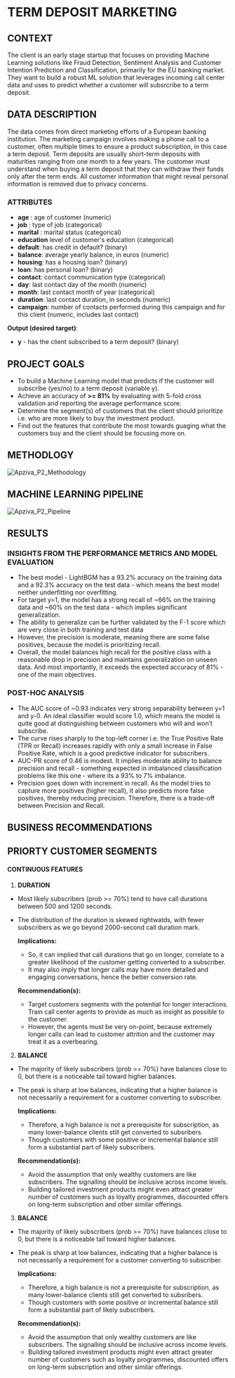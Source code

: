 # TERM DEPOSIT MARKETING

## CONTEXT

The client is an early stage startup that focuses on providing Machine Learning solutions like Fraud Detection, Sentiment Analysis and Customer Intention Prediction and Classification, primarily for the EU banking market. 
They want to build a robust ML solution that leverages incoming call center data and uses to predict whether a customer will subsrcribe to a term deposit. 

## DATA DESCRIPTION

The data comes from direct marketing efforts of a European banking institution. The marketing campaign involves making a phone call to a customer, often multiple times to ensure a product subscription, in this case a term deposit. Term deposits are usually short-term deposits with maturities ranging from one month to a few years. The customer must understand when buying a term deposit that they can withdraw their funds only after the term ends. All customer information that might reveal personal information is removed due to privacy concerns.

### ATTRIBUTES

- **age** : age of customer (numeric)
- **job** : type of job (categorical)
- **marital** : marital status (categorical)
- **education** level of customer's education (categorical)
- **default**: has credit in default? (binary)
- **balance**: average yearly balance, in euros (numeric)
- **housing**: has a housing loan? (binary)
- **loan**: has personal loan? (binary)
- **contact**: contact communication type (categorical)
- **day**: last contact day of the month (numeric)
- **month**: last contact month of year (categorical)
- **duration**: last contact duration, in seconds (numeric)
- **campaign**: number of contacts performed during this campaign and for this client (numeric, includes last contact)

**Output (desired target)**:

- **y** - has the client subscribed to a term deposit? (binary)


## PROJECT GOALS
- To build a Machine Learning model that predicts if the customer will subscribe (yes/no) to a term deposit (variable y).
- Achieve an accuracy of **>= 81%** by evaluating with 5-fold cross validation and reporting the average performance score.
- Determine the segment(s) of customers that the client should prioritize i.e. who are more likely to buy the investment product.
- Find out the features that contribute the most towards guaging what the customers buy and the client should be focusing more on.

## METHODLOGY
![Apziva_P2_Methodology](https://github.com/user-attachments/assets/c20fda10-f2c6-4fde-b4bb-a614b1995bae)

## MACHINE LEARNING PIPELINE
![Apziva_P2_Pipeline](https://github.com/user-attachments/assets/28b122de-7546-46ee-91b7-c12501615110)

## RESULTS

### INSIGHTS FROM THE PERFORMANCE METRICS AND MODEL EVALUATION

- The best model - LightBGM has a 93.2% accuracy on the training data and a 92.3% accuracy on the test data - which means the best model neither underfitting nor overfitting.
- For target y=1, the model has a strong recall of ~66% on the training data and ~60% on the test data - which implies significant generalization.
- The ability to generalize can be further validated by the F-1 score which are very close in both training and test data
- However, the precision is moderate, meaning there are some false positives, because the model is prioritizing recall.
- Overall, the model balances high recall for the positive class with a reasonable drop in precision and maintains generalization on unseen data. And most importantly, it exceeds the expected accuracy of 81% - one of the main objectives.

### POST-HOC ANALYSIS
- The AUC score of ~0.93 indicates very strong separability between y=1 and y-0. An ideal classifier would score 1.0, which means the model is quite good at distinguishing between customers who will and won’t subscribe. 
- The curve rises sharply to the top-left corner i.e. the True Positive Rate (TPR or Recall) increases rapidly with only a small increase in False Positive Rate, which is a good predictive indicator for subscribers.
- AUC-PR score of 0.46 is modest. It implies moderate ability to balance precision and recall - something expected in imbalanced classification problems like this one - where its a 93% to 7% imbalance.
- Precision goes down with increment in recall. As the model tries to capture more positives (higher recall), it also predicts more false positives, thereby reducing precision. Therefore, there is a trade-off between Precision and Recall.


## BUSINESS RECOMMENDATIONS

## PRIORTY CUSTOMER SEGMENTS

#### CONTINUOUS FEATURES

1. **DURATION**

- Most likely subscribers (prob >= 70%) tend to have call durations between 500 and 1200 seconds.
- The distribution of the duration is skewed rightwatds, with fewer subscribers as we go beyond 2000-second call duration mark.

    **Implications:**

    - So, it can implied that call durations that go on longer, correlate to a greater likelihood of the customer getting converted to a subscriber. 
    - It may also imply that longer calls may have more detailed and engaging conversations, hence the better conversion rate.

    **Recommendation(s):** 
    - Target customers segments with the potential for longer interactions. Train call center agents to provide as much as insight as possible to the customer.
    - However, the agents must be very on-point, because extremely longer calls can lead to customer attrition and the customer may treat it as a overbearing.

2. **BALANCE**

- The majority of likely subscribers (prob >= 70%) have balances close to 0, but there is a noticeable tail toward higher balances.
- The peak is sharp at low balances, indicating that a higher balance is not necessarily a requirement for a customer converting to subscriber.

    **Implications:**

    - Therefore, a high balance is not a prerequisite for subscription, as many lower-balance clients still get converted to subsribers. 
    - Though customers with some positive or incremental balance still form a substantial part of likely subscribers.

    **Recommendation(s):** 
    - Avoid the assumption that only wealthy customers are like subscribers. The signalling should be inclusive across income levels.
    - Building tailored investment products might even attract greater number of customers such as loyalty programmes, discounted offers on long-term subscription and other similar offerings.

3. **BALANCE**

- The majority of likely subscribers (prob >= 70%) have balances close to 0, but there is a noticeable tail toward higher balances.
- The peak is sharp at low balances, indicating that a higher balance is not necessarily a requirement for a customer converting to subscriber.

    **Implications:**

    - Therefore, a high balance is not a prerequisite for subscription, as many lower-balance clients still get converted to subsribers. 
    - Though customers with some positive or incremental balance still form a substantial part of likely subscribers.

    **Recommendation(s):** 
    - Avoid the assumption that only wealthy customers are like subscribers. The signalling should be inclusive across income levels.
    - Building tailored investment products might even attract greater number of customers such as loyalty programmes, discounted offers on long-term subscription and other similar offerings.


